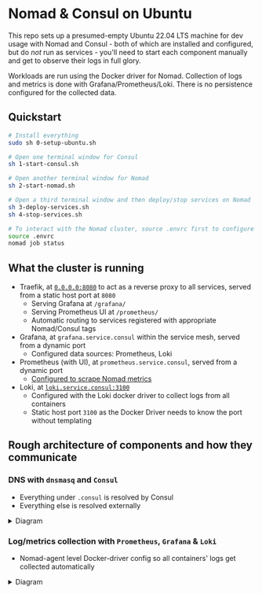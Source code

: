 # Nomad & Consul on Ubuntu

This repo sets up a presumed-empty Ubuntu 22.04 LTS machine for dev usage with Nomad and Consul - both of which are installed and configured, but do *not* run as services - you'll need to start each component manually and get to observe their logs in full glory.

Workloads are run using the Docker driver for Nomad. Collection of logs and metrics is done with Grafana/Prometheus/Loki. There is no persistence configured for the collected data.

## Quickstart

```bash
# Install everything
sudo sh 0-setup-ubuntu.sh

# Open one terminal window for Consul
sh 1-start-consul.sh

# Open another terminal window for Nomad
sh 2-start-nomad.sh

# Open a third terminal window and then deploy/stop services on Nomad
sh 3-deploy-services.sh
sh 4-stop-services.sh

# To interact with the Nomad cluster, source .envrc first to configure the host + TLS
source .envrc
nomad job status
```

## What the cluster is running

- Traefik, at [`0.0.0.0:8080`](http://localhost:8080) to act as a reverse proxy to all services, served from a static host port at `8080`
  - Serving Grafana at `/grafana/`
  - Serving Prometheus UI at `/prometheus/`
  - Automatic routing to services registered with appropriate Nomad/Consul tags
- Grafana, at `grafana.service.consul` within the service mesh, served from a dynamic port
    - Configured data sources: Prometheus, Loki
- Prometheus (with UI), at `prometheus.service.consul`, served from a dynamic port
    - [Configured to scrape Nomad metrics](https://developer.hashicorp.com/nomad/tutorials/manage-clusters/prometheus-metrics#enable-telemetry-on-nomad-servers-and-clients)
- Loki, at [`loki.service.consul:3100`](http://loki.service.consul:3100)
    - Configured with the Loki docker driver to collect logs from all containers
    - Static host port `3100` as the Docker Driver needs to know the port without templating

## Rough architecture of components and how they communicate

### DNS with `dnsmasq` and `Consul`

* Everything under `.consul` is resolved by Consul
* Everything else is resolved externally

<details>
<summary>Diagram</summary>
  
```mermaid
flowchart TD
cf["CloudFlare / other external DNS"]

subgraph host["Host VM (Ubuntu 22.04 LTS)"]

dnsmasq["dnsmasq"]
consul["Consul"]

subgraph docker["Docker engine"]
    subgraph containers["Containers"]
        c["Any container ran by Nomad\n(Network mode: host)"]
    end
end

%% Connections
c --> |DNS request to 127.0.0.1|dnsmasq
dnsmasq --> |Forward requests under .consul to 127.0.0.1:8600|consul
end
dnsmasq --> |Forward all other requests to external DNS| cf
```

</details>

### Log/metrics collection with `Prometheus`, `Grafana` & `Loki`

* Nomad-agent level Docker-driver config so all containers' logs get collected automatically

<details>
<summary>Diagram</summary>

```mermaid
flowchart TD
subgraph host["Host VM (Ubuntu 22.04 LTS)"]

nomad["Nomad"]

subgraph docker["Docker engine"]
    subgraph plugins["Docker plugins"]
        ldd["Loki log collector Docker Driver"]
    end

    subgraph containers["Containers"]
        graf["Grafana (UI)"]
        prom["Prometheus"]
        loki["Loki"]
    end
end

%% Connections
ldd --> |Pull logs from all containers| containers
ldd --> |Forward all logs to Loki|loki
graf --> |Access logs data|loki
graf --> |Access metrics data|prom
prom --> |Pull metrics from Nomad|nomad
end
```
</details>
